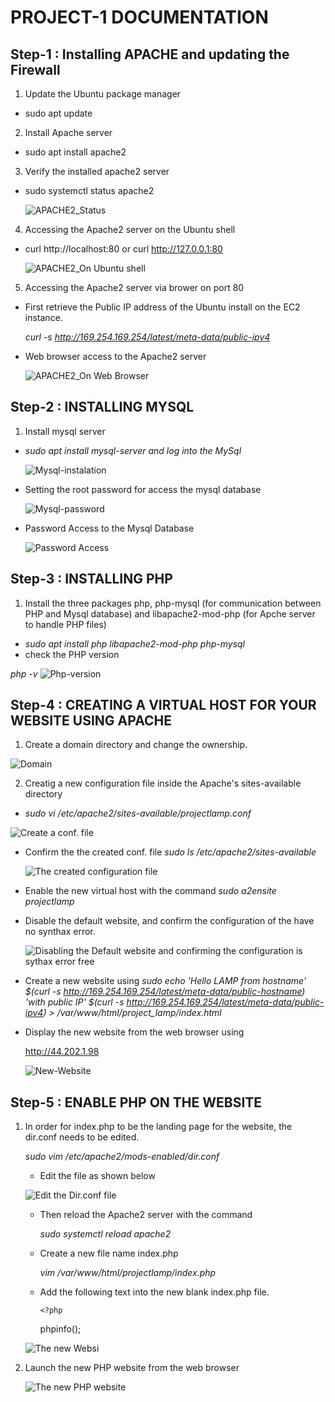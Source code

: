 # PROJECT-1 DOCUMENTATION

##  Step-1 : Installing APACHE and updating the Firewall

1. Update the Ubuntu package manager
- sudo apt update

2. Install Apache server
- sudo apt install apache2

3. Verify the installed apache2 server
- sudo systemctl status apache2

  ![APACHE2_Status](./images/APache2-status.PNG)

4. Accessing the Apache2 server on the Ubuntu shell 
-  curl http://localhost:80 or  curl http://127.0.0.1:80


  
   ![APACHE2_On Ubuntu shell](./images/Apache-view1.PNG)

5. Accessing the Apache2 server via brower on port 80

- First retrieve the Public IP address of the Ubuntu install on the EC2 instance.

  *curl -s http://169.254.169.254/latest/meta-data/public-ipv4*

 - Web browser access to the Apache2 server

   ![APACHE2_On Web Browser](./images/Apache-view2.PNG)


## Step-2 : INSTALLING MYSQL

1. Install mysql server
 - *sudo apt install mysql-server and log into the MySql*

   ![Mysql-instalation](./images/mysql-instalation.PNG)
 - Setting the root password for access the mysql database

   ![Mysql-password](./images/mysql-root-password.PNG)

- Password Access to the Mysql Database

  ![Password Access](./images/Password-access.PNG)


## Step-3 : INSTALLING PHP

1. Install the three packages php, php-mysql (for communication between PHP and Mysql database)  and libapache2-mod-php (for Apche server to handle PHP files)

- *sudo apt install php libapache2-mod-php php-mysql*
- check the PHP version

*php -v*
![Php-version](./images/php-version.PNG)


## Step-4 : CREATING A VIRTUAL HOST FOR YOUR WEBSITE USING APACHE

1. Create a domain directory and change the ownership.

![Domain](./images/domain-folder.PNG)

2. Creatig a new configuration file inside the Apache's sites-available directory
 - *sudo vi /etc/apache2/sites-available/projectlamp.conf*

 ![Create a conf. file](./images/conf-file.PNG)

 - Confirm the the created conf. file
   *sudo ls /etc/apache2/sites-available*

   ![The created configuration file](./images/conf.%20file-confirmation.PNG)

-  Enable the new virtual host with the command 
   *sudo a2ensite projectlamp*
- Disable the default website, and confirm the configuration of the have no synthax error.

   ![Disabling the Default website and confirming the configuration is sythax error free](./images/disable-default.PNG)

- Create a new website using
*sudo echo 'Hello LAMP from hostname' $(curl -s http://169.254.169.254/latest/meta-data/public-hostname) 'with public IP' $(curl -s http://169.254.169.254/latest/meta-data/public-ipv4) > /var/www/html/project_lamp/index.html*

- Display the new website from the web browser using 

    http://44.202.1.98
    
    ![New-Website](./images/new-website.PNG)


 ## Step-5 :  ENABLE PHP ON THE WEBSITE

 1. In order for index.php to be the landing page for the website, the dir.conf needs to be edited.

    *sudo vim /etc/apache2/mods-enabled/dir.conf*

    - Edit the file as shown below

    ![Edit the Dir.conf file](./images/dir.conf.PNG)

    - Then reload the Apache2 server with the command

      *sudo systemctl reload apache2*

    - Create a new file name index.php

      *vim /var/www/html/projectlamp/index.php*

    - Add the following text into the new blank index.php file.
     
          <?php
      phpinfo();

     ![The new Websi](./images/php-content.PNG)

2.  Launch the new PHP website from the web browser

       ![The new PHP website](./images/php-website-new.PNG)

    

       
   


